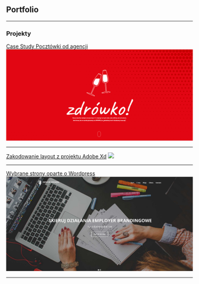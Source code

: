 ## Portfolio

---

### Projekty

[Case Study Pocztówki od agencji](/bfswieta_casestudy)
<img src="images/casestudy/1.png?raw=true"/>

---
[Zakodowanie layout z projektu Adobe Xd](bestshop)
<img src="images/bestshop/bestshop_adobexd_resize3.gif?raw=true"/>

---

[Wybrane strony oparte o Wordpress](/wordpress)
<img src="images/wordpress/EBSolutions.pl_1.jpg?raw=true"/>

---